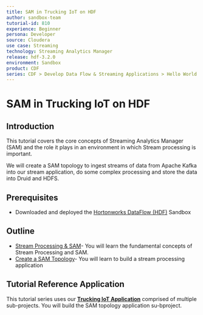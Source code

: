 ```yaml
---
title: SAM in Trucking IoT on HDF
author: sandbox-team
tutorial-id: 810
experience: Beginner
persona: Developer
source: Cloudera
use case: Streaming
technology: Streaming Analytics Manager
release: hdf-3.2.0
environment: Sandbox
product: CDF
series: CDF > Develop Data Flow & Streaming Applications > Hello World
---
```


# SAM in Trucking IoT on HDF

## Introduction

This tutorial covers the core concepts of Streaming Analytics Manager (SAM) and the role it plays in an environment in which Stream processing is important.

We will create a SAM topology to ingest streams of data from Apache Kafka into our stream application, do some complex processing and store the data into Druid and HDFS.

## Prerequisites

- Downloaded and deployed the [Hortonworks DataFlow (HDF)](https://www.cloudera.com/downloads/hortonworks-sandbox/hdf.html?utm_source=mktg-tutorial) Sandbox

## Outline

- [Stream Processing & SAM](https://hortonworks.com/tutorial/sam-in-trucking-iot/section/1/)- You will learn the fundamental concepts of Stream Processing and SAM.
- [Create a SAM Topology](https://hortonworks.com/tutorial/sam-in-trucking-iot/section/2/)- You will learn to build a stream processing application

## Tutorial Reference Application

This tutorial series uses our **[Trucking IoT Application](https://github.com/orendain/trucking-iot/tree/hadoop-summit-2017)** comprised of multiple sub-projects. You will build the SAM topology application su-bproject.
